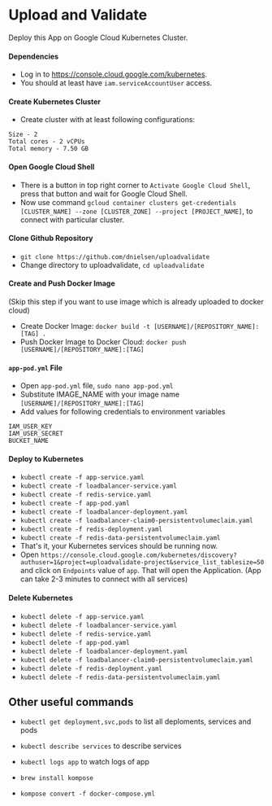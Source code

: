 # Upload and Validate
Deploy this App on Google Cloud Kubernetes Cluster.

#### Dependencies

- Log in to https://console.cloud.google.com/kubernetes.
- You should at least have `iam.serviceAccountUser` access.

#### Create Kubernetes Cluster

- Create cluster with at least following configurations:
```
Size - 2
Total cores - 2 vCPUs
Total memory - 7.50 GB
```

#### Open Google Cloud Shell

- There is a button in top right corner to `Activate Google Cloud Shell`, press that button and wait for Google Cloud Shell.
- Now use command `gcloud container clusters get-credentials [CLUSTER_NAME] --zone [CLUSTER_ZONE] --project [PROJECT_NAME]`, to connect with particular cluster.

#### Clone Github Repository

- `git clone https://github.com/dnielsen/uploadvalidate`
- Change directory to uploadvalidate, `cd uploadvalidate`

#### Create and Push Docker Image
(Skip this step if you want to use image which is already uploaded to docker cloud)

- Create Docker Image: `docker build -t [USERNAME]/[REPOSITORY_NAME]:[TAG] .`
- Push Docker Image to Docker Cloud: `docker push [USERNAME]/[REPOSITORY_NAME]:[TAG]`

#### `app-pod.yml` File

- Open `app-pod.yml` file, `sudo nano app-pod.yml`
- Substitute IMAGE_NAME with your image name `[USERNAME]/[REPOSITORY_NAME]:[TAG]`
- Add values for following credentials to environment variables
```
IAM_USER_KEY
IAM_USER_SECRET
BUCKET_NAME
```

#### Deploy to Kubernetes

- `kubectl create -f app-service.yaml`
- `kubectl create -f loadbalancer-service.yaml`
- `kubectl create -f redis-service.yaml`
- `kubectl create -f app-pod.yaml`
- `kubectl create -f loadbalancer-deployment.yaml`
- `kubectl create -f loadbalancer-claim0-persistentvolumeclaim.yaml`
- `kubectl create -f redis-deployment.yaml`
- `kubectl create -f redis-data-persistentvolumeclaim.yaml`
- That's it, your Kubernetes services should be running now.
- Open `https://console.cloud.google.com/kubernetes/discovery?authuser=1&project=uploadvalidate-project&service_list_tablesize=50` and click on `Endpoints` value of `app`. That will open the Application.
(App can take 2-3 minutes to connect with all services)

#### Delete Kubernetes

- `kubectl delete -f app-service.yaml`
- `kubectl delete -f loadbalancer-service.yaml`
- `kubectl delete -f redis-service.yaml`
- `kubectl delete -f app-pod.yaml`
- `kubectl delete -f loadbalancer-deployment.yaml`
- `kubectl delete -f loadbalancer-claim0-persistentvolumeclaim.yaml`
- `kubectl delete -f redis-deployment.yaml`
- `kubectl delete -f redis-data-persistentvolumeclaim.yaml`


## Other useful commands

- `kubectl get deployment,svc,pods` to list all deploments, services and pods
- `kubectl describe services` to describe services
- `kubectl logs app` to watch logs of app

- `brew install kompose`
- `kompose convert -f docker-compose.yml`
